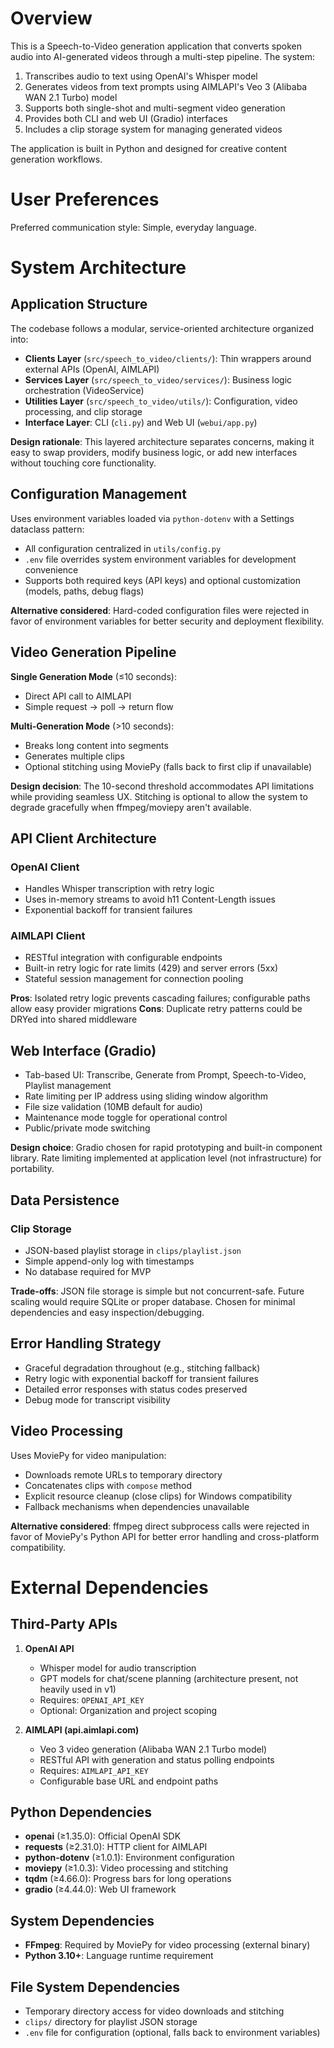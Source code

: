 # Overview

This is a Speech-to-Video generation application that converts spoken audio into AI-generated videos through a multi-step pipeline. The system:

1. Transcribes audio to text using OpenAI's Whisper model
2. Generates videos from text prompts using AIMLAPI's Veo 3 (Alibaba WAN 2.1 Turbo) model
3. Supports both single-shot and multi-segment video generation
4. Provides both CLI and web UI (Gradio) interfaces
5. Includes a clip storage system for managing generated videos

The application is built in Python and designed for creative content generation workflows.

# User Preferences

Preferred communication style: Simple, everyday language.

# System Architecture

## Application Structure

The codebase follows a modular, service-oriented architecture organized into:

- **Clients Layer** (`src/speech_to_video/clients/`): Thin wrappers around external APIs (OpenAI, AIMLAPI)
- **Services Layer** (`src/speech_to_video/services/`): Business logic orchestration (VideoService)
- **Utilities Layer** (`src/speech_to_video/utils/`): Configuration, video processing, and clip storage
- **Interface Layer**: CLI (`cli.py`) and Web UI (`webui/app.py`)

**Design rationale**: This layered architecture separates concerns, making it easy to swap providers, modify business logic, or add new interfaces without touching core functionality.

## Configuration Management

Uses environment variables loaded via `python-dotenv` with a Settings dataclass pattern:
- All configuration centralized in `utils/config.py`
- `.env` file overrides system environment variables for development convenience
- Supports both required keys (API keys) and optional customization (models, paths, debug flags)

**Alternative considered**: Hard-coded configuration files were rejected in favor of environment variables for better security and deployment flexibility.

## Video Generation Pipeline

**Single Generation Mode** (≤10 seconds):
- Direct API call to AIMLAPI
- Simple request → poll → return flow

**Multi-Generation Mode** (>10 seconds):
- Breaks long content into segments
- Generates multiple clips
- Optional stitching using MoviePy (falls back to first clip if unavailable)

**Design decision**: The 10-second threshold accommodates API limitations while providing seamless UX. Stitching is optional to allow the system to degrade gracefully when ffmpeg/moviepy aren't available.

## API Client Architecture

### OpenAI Client
- Handles Whisper transcription with retry logic
- Uses in-memory streams to avoid h11 Content-Length issues
- Exponential backoff for transient failures

### AIMLAPI Client
- RESTful integration with configurable endpoints
- Built-in retry logic for rate limits (429) and server errors (5xx)
- Stateful session management for connection pooling

**Pros**: Isolated retry logic prevents cascading failures; configurable paths allow easy provider migrations
**Cons**: Duplicate retry patterns could be DRYed into shared middleware

## Web Interface (Gradio)

- Tab-based UI: Transcribe, Generate from Prompt, Speech-to-Video, Playlist management
- Rate limiting per IP address using sliding window algorithm
- File size validation (10MB default for audio)
- Maintenance mode toggle for operational control
- Public/private mode switching

**Design choice**: Gradio chosen for rapid prototyping and built-in component library. Rate limiting implemented at application level (not infrastructure) for portability.

## Data Persistence

### Clip Storage
- JSON-based playlist storage in `clips/playlist.json`
- Simple append-only log with timestamps
- No database required for MVP

**Trade-offs**: JSON file storage is simple but not concurrent-safe. Future scaling would require SQLite or proper database. Chosen for minimal dependencies and easy inspection/debugging.

## Error Handling Strategy

- Graceful degradation throughout (e.g., stitching fallback)
- Retry logic with exponential backoff for transient failures
- Detailed error responses with status codes preserved
- Debug mode for transcript visibility

## Video Processing

Uses MoviePy for video manipulation:
- Downloads remote URLs to temporary directory
- Concatenates clips with `compose` method
- Explicit resource cleanup (close clips) for Windows compatibility
- Fallback mechanisms when dependencies unavailable

**Alternative considered**: ffmpeg direct subprocess calls were rejected in favor of MoviePy's Python API for better error handling and cross-platform compatibility.

# External Dependencies

## Third-Party APIs

1. **OpenAI API**
   - Whisper model for audio transcription
   - GPT models for chat/scene planning (architecture present, not heavily used in v1)
   - Requires: `OPENAI_API_KEY`
   - Optional: Organization and project scoping

2. **AIMLAPI (api.aimlapi.com)**
   - Veo 3 video generation (Alibaba WAN 2.1 Turbo model)
   - RESTful API with generation and status polling endpoints
   - Requires: `AIMLAPI_API_KEY`
   - Configurable base URL and endpoint paths

## Python Dependencies

- **openai** (≥1.35.0): Official OpenAI SDK
- **requests** (≥2.31.0): HTTP client for AIMLAPI
- **python-dotenv** (≥1.0.1): Environment configuration
- **moviepy** (≥1.0.3): Video processing and stitching
- **tqdm** (≥4.66.0): Progress bars for long operations
- **gradio** (≥4.44.0): Web UI framework

## System Dependencies

- **FFmpeg**: Required by MoviePy for video processing (external binary)
- **Python 3.10+**: Language runtime requirement

## File System Dependencies

- Temporary directory access for video downloads and stitching
- `clips/` directory for playlist JSON storage
- `.env` file for configuration (optional, falls back to environment variables)